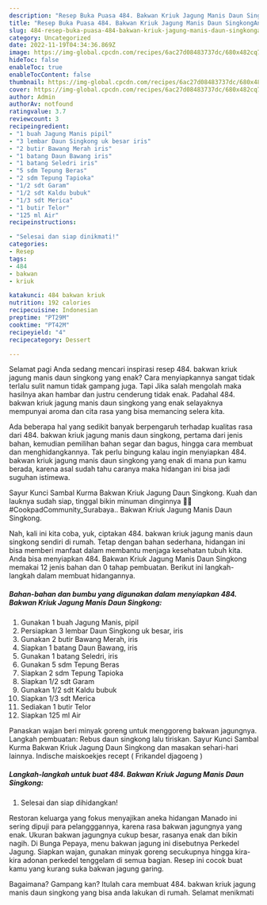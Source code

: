 ```yaml
---
description: "Resep Buka Puasa 484. Bakwan Kriuk Jagung Manis Daun SingkongAnti Ribet"
title: "Resep Buka Puasa 484. Bakwan Kriuk Jagung Manis Daun SingkongAnti Ribet"
slug: 484-resep-buka-puasa-484-bakwan-kriuk-jagung-manis-daun-singkonganti-ribet
category: Uncategorized
date: 2022-11-19T04:34:36.869Z
image: https://img-global.cpcdn.com/recipes/6ac27d08483737dc/680x482cq70/484-bakwan-kriuk-jagung-manis-daun-singkong-foto-resep-utama.jpg
hideToc: false
enableToc: true
enableTocContent: false
thumbnail: https://img-global.cpcdn.com/recipes/6ac27d08483737dc/680x482cq70/484-bakwan-kriuk-jagung-manis-daun-singkong-foto-resep-utama.jpg
cover: https://img-global.cpcdn.com/recipes/6ac27d08483737dc/680x482cq70/484-bakwan-kriuk-jagung-manis-daun-singkong-foto-resep-utama.jpg
author: Admin
authorAv: notfound
ratingvalue: 3.7
reviewcount: 3
recipeingredient:
- "1 buah Jagung Manis pipil"
- "3 lembar Daun Singkong uk besar iris"
- "2 butir Bawang Merah iris"
- "1 batang Daun Bawang iris"
- "1 batang Seledri iris"
- "5 sdm Tepung Beras"
- "2 sdm Tepung Tapioka"
- "1/2 sdt Garam"
- "1/2 sdt Kaldu bubuk"
- "1/3 sdt Merica"
- "1 butir Telor"
- "125 ml Air"
recipeinstructions:

- "Selesai dan siap dinikmati!"
categories:
- Resep
tags:
- 484
- bakwan
- kriuk

katakunci: 484 bakwan kriuk 
nutrition: 192 calories
recipecuisine: Indonesian
preptime: "PT29M"
cooktime: "PT42M"
recipeyield: "4"
recipecategory: Dessert

---
```



Selamat pagi Anda sedang mencari inspirasi resep 484. bakwan kriuk jagung manis daun singkong yang enak? Cara menyiapkannya sangat tidak terlalu sulit namun tidak gampang juga. Tapi Jika salah mengolah maka hasilnya akan hambar dan justru cenderung tidak enak. Padahal 484. bakwan kriuk jagung manis daun singkong yang enak selayaknya mempunyai aroma dan cita rasa yang bisa memancing selera kita.


Ada beberapa hal yang sedikit banyak berpengaruh terhadap kualitas rasa dari 484. bakwan kriuk jagung manis daun singkong, pertama dari jenis bahan, kemudian pemilihan bahan segar dan bagus, hingga cara membuat dan menghidangkannya. Tak perlu bingung kalau ingin menyiapkan 484. bakwan kriuk jagung manis daun singkong yang enak di mana pun kamu berada, karena asal sudah tahu caranya maka hidangan ini bisa jadi suguhan istimewa.

Sayur Kunci Sambal Kurma Bakwan Kriuk Jagung Daun Singkong. Kuah dan lauknya sudah siap, tinggal bikin minuman dinginnya 🥤🧊 #CookpadCommunity_Surabaya.. Bakwan Kriuk Jagung Manis Daun Singkong.


Nah, kali ini kita coba, yuk, ciptakan 484. bakwan kriuk jagung manis daun singkong sendiri di rumah. Tetap dengan bahan sederhana, hidangan ini bisa memberi manfaat dalam membantu menjaga kesehatan tubuh kita. Anda bisa menyiapkan 484. Bakwan Kriuk Jagung Manis Daun Singkong memakai 12 jenis bahan dan 0 tahap pembuatan. Berikut ini langkah-langkah dalam membuat hidangannya.

<!--inarticleads1-->

##### Bahan-bahan dan bumbu yang digunakan dalam menyiapkan 484. Bakwan Kriuk Jagung Manis Daun Singkong:

1. Gunakan 1 buah Jagung Manis, pipil
1. Persiapkan 3 lembar Daun Singkong uk besar, iris
1. Gunakan 2 butir Bawang Merah, iris
1. Siapkan 1 batang Daun Bawang, iris
1. Gunakan 1 batang Seledri, iris
1. Gunakan 5 sdm Tepung Beras
1. Siapkan 2 sdm Tepung Tapioka
1. Siapkan 1/2 sdt Garam
1. Gunakan 1/2 sdt Kaldu bubuk
1. Siapkan 1/3 sdt Merica
1. Sediakan 1 butir Telor
1. Siapkan 125 ml Air


Panaskan wajan beri minyak goreng untuk menggoreng bakwan jagungnya. Langkah pembuatan: Rebus daun singkong lalu tiriskan. Sayur Kunci Sambal Kurma Bakwan Kriuk Jagung Daun Singkong dan masakan sehari-hari lainnya. Indische maiskoekjes recept ( Frikandel djagoeng ) 

<!--inarticleads2-->

##### Langkah-langkah untuk buat 484. Bakwan Kriuk Jagung Manis Daun Singkong:


1. Selesai dan siap dihidangkan!

Restoran keluarga yang fokus menyajikan aneka hidangan Manado ini sering dipuji para pelangggannya, karena rasa bakwan jagungnya yang enak. Ukuran bakwan jagungnya cukup besar, rasanya enak dan bikin nagih. Di Bunga Pepaya, menu bakwan jagung ini disebutnya Perkedel Jagung. Siapkan wajan, gunakan minyak goreng secukupnya hingga kira-kira adonan perkedel tenggelam di semua bagian. Resep ini cocok buat kamu yang kurang suka bakwan jagung garing. 

Bagaimana? Gampang kan? Itulah cara membuat 484. bakwan kriuk jagung manis daun singkong yang bisa anda lakukan di rumah. Selamat menikmati
